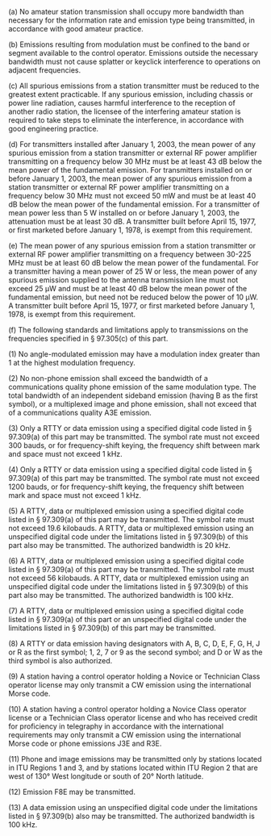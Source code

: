 (a) No amateur station transmission shall occupy more bandwidth than necessary for the information rate and emission type being transmitted, in accordance with good amateur practice.

(b) Emissions resulting from modulation must be confined to the band or segment available to the control operator. Emissions outside the necessary bandwidth must not cause splatter or keyclick interference to operations on adjacent frequencies.

(c) All spurious emissions from a station transmitter must be reduced to the greatest extent practicable. If any spurious emission, including chassis or power line radiation, causes harmful interference to the reception of another radio station, the licensee of the interfering amateur station is required to take steps to eliminate the interference, in accordance with good engineering practice.

(d) For transmitters installed after January 1, 2003, the mean power of any spurious emission from a station transmitter or external RF power amplifier transmitting on a frequency below 30 MHz must be at least 43 dB below the mean power of the fundamental emission. For transmitters installed on or before January 1, 2003, the mean power of any spurious emission from a station transmitter or external RF power amplifier transmitting on a frequency below 30 MHz must not exceed 50 mW and must be at least 40 dB below the mean power of the fundamental emission. For a transmitter of mean power less than 5 W installed on or before January 1, 2003, the attenuation must be at least 30 dB. A transmitter built before April 15, 1977, or first marketed before January 1, 1978, is exempt from this requirement.

(e) The mean power of any spurious emission from a station transmitter or external RF power amplifier transmitting on a frequency between 30-225 MHz must be at least 60 dB below the mean power of the fundamental. For a transmitter having a mean power of 25 W or less, the mean power of any spurious emission supplied to the antenna transmission line must not exceed 25 µW and must be at least 40 dB below the mean power of the fundamental emission, but need not be reduced below the power of 10 µW. A transmitter built before April 15, 1977, or first marketed before January 1, 1978, is exempt from this requirement.

(f) The following standards and limitations apply to transmissions on the frequencies specified in § 97.305(c) of this part.

(1) No angle-modulated emission may have a modulation index greater than 1 at the highest modulation frequency.

(2) No non-phone emission shall exceed the bandwidth of a communications quality phone emission of the same modulation type. The total bandwidth of an independent sideband emission (having B as the first symbol), or a multiplexed image and phone emission, shall not exceed that of a communications quality A3E emission.

(3) Only a RTTY or data emission using a specified digital code listed in § 97.309(a) of this part may be transmitted. The symbol rate must not exceed 300 bauds, or for frequency-shift keying, the frequency shift between mark and space must not exceed 1 kHz.

(4) Only a RTTY or data emission using a specified digital code listed in § 97.309(a) of this part may be transmitted. The symbol rate must not exceed 1200 bauds, or for frequency-shift keying, the frequency shift between mark and space must not exceed 1 kHz.

(5) A RTTY, data or multiplexed emission using a specified digital code listed in § 97.309(a) of this part may be transmitted. The symbol rate must not exceed 19.6 kilobauds. A RTTY, data or multiplexed emission using an unspecified digital code under the limitations listed in § 97.309(b) of this part also may be transmitted. The authorized bandwidth is 20 kHz.

(6) A RTTY, data or multiplexed emission using a specified digital code listed in § 97.309(a) of this part may be transmitted. The symbol rate must not exceed 56 kilobauds. A RTTY, data or multiplexed emission using an unspecified digital code under the limitations listed in § 97.309(b) of this part also may be transmitted. The authorized bandwidth is 100 kHz.

(7) A RTTY, data or multiplexed emission using a specified digital code listed in § 97.309(a) of this part or an unspecified digital code under the limitations listed in § 97.309(b) of this part may be transmitted.

(8) A RTTY or data emission having designators with A, B, C, D, E, F, G, H, J or R as the first symbol; 1, 2, 7 or 9 as the second symbol; and D or W as the third symbol is also authorized.

(9) A station having a control operator holding a Novice or Technician Class operator license may only transmit a CW emission using the international Morse code.

(10) A station having a control operator holding a Novice Class operator license or a Technician Class operator license and who has received credit for proficiency in telegraphy in accordance with the international requirements may only transmit a CW emission using the international Morse code or phone emissions J3E and R3E.

(11) Phone and image emissions may be transmitted only by stations located in ITU Regions 1 and 3, and by stations located within ITU Region 2 that are west of 130° West longitude or south of 20° North latitude.

(12) Emission F8E may be transmitted.

(13) A data emission using an unspecified digital code under the limitations listed in § 97.309(b) also may be transmitted. The authorized bandwidth is 100 kHz.

